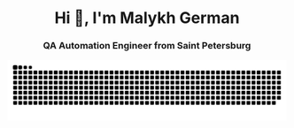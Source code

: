 <h1 align="center">Hi 👋, I'm Malykh German</h1>
<h3 align="center">QA Automation Engineer from Saint Petersburg</h3>

![Snake animation](https://github.com/matteobaccan/matteobaccan/blob/snake/github-contribution-grid-snake.svg)

